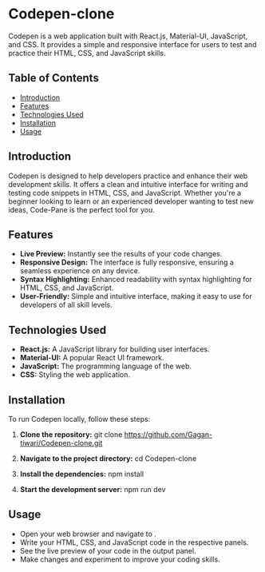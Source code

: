 # Codepen-clone

Codepen is a web application built with React.js, Material-UI, JavaScript, and CSS. It provides a simple and responsive interface for users to test and practice their HTML, CSS, and JavaScript skills.

## Table of Contents

- [Introduction](#introduction)
- [Features](#features)
- [Technologies Used](#technologies-used)
- [Installation](#installation)
- [Usage](#usage)

## Introduction

Codepen is designed to help developers practice and enhance their web development skills. It offers a clean and intuitive interface for writing and testing code snippets in HTML, CSS, and JavaScript. Whether you're a beginner looking to learn or an experienced developer wanting to test new ideas, Code-Pane is the perfect tool for you.

## Features

- **Live Preview:** Instantly see the results of your code changes.
- **Responsive Design:** The interface is fully responsive, ensuring a seamless experience on any device.
- **Syntax Highlighting:** Enhanced readability with syntax highlighting for HTML, CSS, and JavaScript.
- **User-Friendly:** Simple and intuitive interface, making it easy to use for developers of all skill levels.

## Technologies Used

- **React.js:** A JavaScript library for building user interfaces.
- **Material-UI:** A popular React UI framework.
- **JavaScript:** The programming language of the web.
- **CSS:** Styling the web application.

## Installation

To run Codepen locally, follow these steps:

1. **Clone the repository:**
   git clone https://github.com/Gagan-tiwari/Codepen-clone.git
  
2. **Navigate to the project directory:**
    cd Codepen-clone

3. **Install the dependencies:**
   npm install
   
5. **Start the development server:**
   npm run dev

## Usage
- Open your web browser and navigate to .
- Write your HTML, CSS, and JavaScript code in the respective panels.
- See the live preview of your code in the output panel.
- Make changes and experiment to improve your coding skills.
